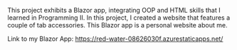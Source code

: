 This project exhibits a Blazor app, integrating OOP and HTML skills that I learned in Programming II. In this project, I created a website that features a couple of tab accessories. This Blazor app is a personal website about me.

Link to my Blazor App:
https://red-water-08626030f.azurestaticapps.net/
